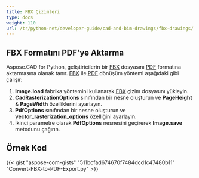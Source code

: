 ```yaml
---
title: FBX Çizimleri
type: docs
weight: 110
url: /tr/python-net/developer-guide/cad-and-bim-drawings/fbx-drawings/
---
```


## **FBX Formatını PDF'ye Aktarma**

Aspose.CAD for Python, geliştiricilerin bir [FBX](https://docs.fileformat.com/3d/fbx/) dosyasını [PDF](https://docs.fileformat.com/pdf/) formatına aktarmasına olanak tanır. [FBX](https://docs.fileformat.com/3d/fbx/) ile [PDF](https://docs.fileformat.com/pdf/) dönüşüm yöntemi aşağıdaki gibi çalışır:

1. **Image.load** fabrika yöntemini kullanarak [FBX](https://docs.fileformat.com/3d/fbx/) çizim dosyasını yükleyin.
1. **CadRasterizationOptions** sınıfından bir nesne oluşturun ve **PageHeight** & **PageWidth** özelliklerini ayarlayın.
1. **PdfOptions** sınıfından bir nesne oluşturun ve **vector_rasterization_options** özelliğini ayarlayın.
1. İkinci parametre olarak **PdfOptions** nesnesini geçirerek **Image.save** metodunu çağırın.

## Örnek Kod

{{< gist "aspose-com-gists" "511bcfad674670f7484dcd1c47480b11" "Convert-FBX-to-PDF-Export.py" >}}
